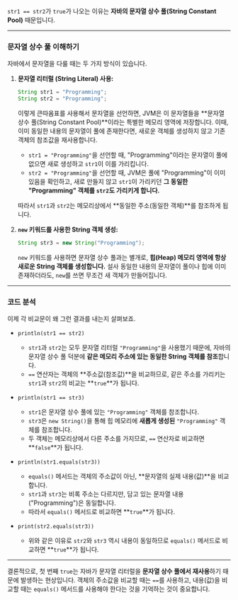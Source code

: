 `str1 == str2`가 `true`가 나오는 이유는 **자바의 문자열 상수 풀(String Constant Pool)** 때문입니다.

-----

### 문자열 상수 풀 이해하기

자바에서 문자열을 다룰 때는 두 가지 방식이 있습니다.

1.  **문자열 리터럴 (String Literal) 사용:**

    ```java
    String str1 = "Programming";
    String str2 = "Programming";
    ```

    이렇게 큰따옴표를 사용해서 문자열을 선언하면, JVM은 이 문자열들을 \*\*문자열 상수 풀(String Constant Pool)\*\*이라는 특별한 메모리 영역에 저장합니다. 이때, 이미 동일한 내용의 문자열이 풀에 존재한다면, 새로운 객체를 생성하지 않고 기존 객체의 참조값을 재사용합니다.

    * `str1 = "Programming"`을 선언할 때, "Programming"이라는 문자열이 풀에 없으면 새로 생성하고 `str1`이 이를 가리킵니다.
    * `str2 = "Programming"`을 선언할 때, JVM은 풀에 "Programming"이 이미 있음을 확인하고, 새로 만들지 않고 `str1`이 가리키던 **그 동일한 "Programming" 객체를 `str2`도 가리키게 합니다.**

    따라서 `str1`과 `str2`는 메모리상에서 \*\*동일한 주소(동일한 객체)\*\*를 참조하게 됩니다.

2.  **`new` 키워드를 사용한 String 객체 생성:**

    ```java
    String str3 = new String("Programming");
    ```

    `new` 키워드를 사용하면 문자열 상수 풀과는 별개로, **힙(Heap) 메모리 영역에 항상 새로운 String 객체를 생성합니다.** 설사 동일한 내용의 문자열이 풀이나 힙에 이미 존재하더라도, `new`를 쓰면 무조건 새 객체가 만들어집니다.

-----

### 코드 분석

이제 각 비교문이 왜 그런 결과를 내는지 살펴보죠.

* `println(str1 == str2)`

    * `str1`과 `str2`는 모두 문자열 리터럴 `"Programming"`을 사용했기 때문에, 자바의 문자열 상수 풀 덕분에 **같은 메모리 주소에 있는 동일한 String 객체를 참조**합니다.
    * `==` 연산자는 객체의 \*\*주소값(참조값)\*\*을 비교하므로, 같은 주소를 가리키는 `str1`과 `str2`의 비교는 \*\*`true`\*\*가 됩니다.

* `println(str1 == str3)`

    * `str1`은 문자열 상수 풀에 있는 `"Programming"` 객체를 참조합니다.
    * `str3`은 `new String()`을 통해 힙 메모리에 **새롭게 생성된** `"Programming"` 객체를 참조합니다.
    * 두 객체는 메모리상에서 다른 주소를 가지므로, `==` 연산자로 비교하면 \*\*`false`\*\*가 됩니다.

* `println(str1.equals(str3))`

    * `equals()` 메서드는 객체의 주소값이 아닌, \*\*문자열의 실제 내용(값)\*\*을 비교합니다.
    * `str1`과 `str3`는 비록 주소는 다르지만, 담고 있는 문자열 내용("Programming")은 동일합니다.
    * 따라서 `equals()` 메서드로 비교하면 \*\*`true`\*\*가 됩니다.

* `print(str2.equals(str3))`

    * 위와 같은 이유로 `str2`와 `str3` 역시 내용이 동일하므로 `equals()` 메서드로 비교하면 \*\*`true`\*\*가 됩니다.

-----

결론적으로, 첫 번째 `true`는 자바가 문자열 리터럴을 **문자열 상수 풀에서 재사용**하기 때문에 발생하는 현상입니다. 객체의 주소값을 비교할 때는 `==`를 사용하고, 내용(값)을 비교할 때는 `equals()` 메서드를 사용해야 한다는 것을 기억하는 것이 중요합니다.